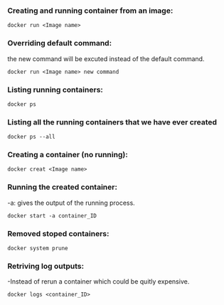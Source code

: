 ### Creating and running container from an image:

```
docker run <Image name>
```
### Overriding default command: 
the new command will be excuted instead of the default command.
```
docker run <Image name> new command 
```

### Listing running containers:

```
docker ps
```
### Listing all the running containers that we have ever created 

```
docker ps --all
```
### Creating a container (no running):
```
docker creat <Image name>
```
### Running the created container:
-a: gives the output of the running process.
```
docker start -a container_ID
```
### Removed stoped containers:
```
docker system prune
```
### Retriving log outputs:

-Instead of rerun a container which could be quitly expensive.
```
docker logs <container_ID>
```

